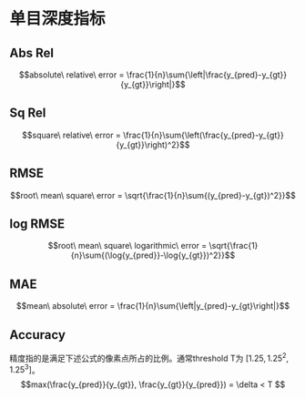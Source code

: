 # 单目深度指标

## Abs Rel
$$absolute\ relative\ error = \frac{1}{n}\sum{\left|\frac{y_{pred}-y_{gt}}{y_{gt}}\right|}$$

## Sq Rel
$$square\ relative\ error = \frac{1}{n}\sum{\left(\frac{y_{pred}-y_{gt}}{y_{gt}}\right)^2}$$

## RMSE
$$root\ mean\ square\ error = \sqrt{\frac{1}{n}\sum{(y_{pred}-y_{gt})^2}}$$

## log RMSE
$$root\ mean\ square\ logarithmic\ error = \sqrt{\frac{1}{n}\sum{(\log{y_{pred}}-\log{y_{gt}})^2}}$$

## MAE
$$mean\ absolute\ error = \frac{1}{n}\sum{\left|y_{pred}-y_{gt}\right|}$$

## Accuracy
精度指的是满足下述公式的像素点所占的比例。通常threshold T为 $[1.25, 1.25^2, 1.25^3]$。
$$max(\frac{y_{pred}}{y_{gt}}, \frac{y_{gt}}{y_{pred}}) = \delta < T $$



